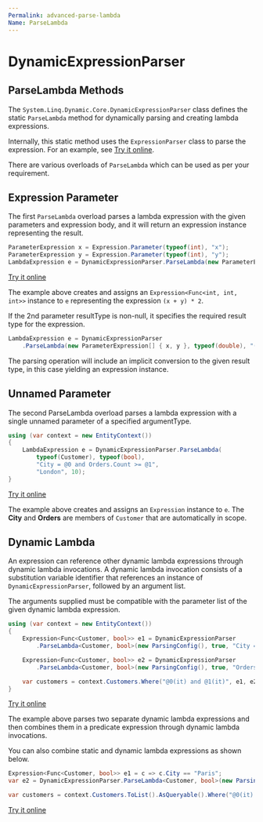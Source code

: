 ```yaml
---
Permalink: advanced-parse-lambda
Name: ParseLambda
---
```


# DynamicExpressionParser

## ParseLambda Methods

The `System.Linq.Dynamic.Core.DynamicExpressionParser` class defines the static `ParseLambda` method for dynamically parsing and creating lambda expressions.

Internally, this static method uses the `ExpressionParser` class to parse the expression. For an example, see [Try it online](https://dotnetfiddle.net/c8wsu2).

There are various overloads of `ParseLambda` which can be used as per your requirement.

## Expression Parameter

The first `ParseLambda` overload parses a lambda expression with the given parameters and expression body, and it will return an expression instance representing the result.

```csharp
ParameterExpression x = Expression.Parameter(typeof(int), "x");
ParameterExpression y = Expression.Parameter(typeof(int), "y");
LambdaExpression e = DynamicExpressionParser.ParseLambda(new ParameterExpression[] { x, y }, null, "(x + y) * 2");

```

[Try it online](https://dotnetfiddle.net/22vgqJ)

The example above creates and assigns an `Expression<Func<int, int, int>>` instance to `e` representing the expression `(x + y) * 2`.

If the 2nd parameter resultType is non-null, it specifies the required result type for the expression.

```csharp
LambdaExpression e = DynamicExpressionParser
    .ParseLambda(new ParameterExpression[] { x, y }, typeof(double), "(x + y) * 2");
```

The parsing operation will include an implicit conversion to the given result type, in this case yielding an expression instance.

## Unnamed Parameter

The second ParseLambda overload parses a lambda expression with a single unnamed parameter of a specified argumentType. 

```csharp
using (var context = new EntityContext())
{
    LambdaExpression e = DynamicExpressionParser.ParseLambda(
        typeof(Customer), typeof(bool),
        "City = @0 and Orders.Count >= @1",
        "London", 10);
}
```

[Try it online](https://dotnetfiddle.net/y1i7V0)

The example above creates and assigns an `Expression` instance to `e`. The **City** and **Orders** are members of `Customer` that are automatically in scope.

## Dynamic Lambda

An expression can reference other dynamic lambda expressions through dynamic lambda invocations. A dynamic lambda invocation consists of a substitution variable identifier that references an instance of `DynamicExpressionParser`, followed by an argument list. 

The arguments supplied must be compatible with the parameter list of the given dynamic lambda expression.

```csharp
using (var context = new EntityContext())
{
    Expression<Func<Customer, bool>> e1 = DynamicExpressionParser
        .ParseLambda<Customer, bool>(new ParsingConfig(), true, "City = @0", "London");

    Expression<Func<Customer, bool>> e2 = DynamicExpressionParser
        .ParseLambda<Customer, bool>(new ParsingConfig(), true, "Orders.Count >= 3");

    var customers = context.Customers.Where("@0(it) and @1(it)", e1, e2).ToList();
}
```

[Try it online](https://dotnetfiddle.net/9hcBuL)

The example above parses two separate dynamic lambda expressions and then combines them in a predicate expression through dynamic lambda invocations.

You can also combine static and dynamic lambda expressions as shown below.

```csharp
Expression<Func<Customer, bool>> e1 = c => c.City == "Paris";
var e2 = DynamicExpressionParser.ParseLambda<Customer, bool>(new ParsingConfig(), true, "c => c.CompanyName != \"test\"");

var customers = context.Customers.ToList().AsQueryable().Where("@0(it) and @1(it)", e1, e2);
```

[Try it online](https://dotnetfiddle.net/gLBpU1)